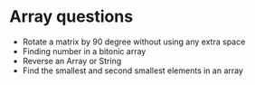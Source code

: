 # Array questions
* Rotate a matrix by 90 degree without using any extra space
* Finding number in a bitonic array
* Reverse an Array or String
* Find the smallest and second smallest elements in an array
